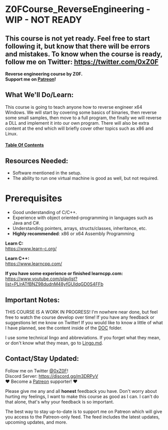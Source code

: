 # Z0FCourse_ReverseEngineering - WIP - NOT READY

## This course is not yet ready. Feel free to start following it, but know that there will be errors and mistakes. To know when the course is ready, follow me on Twitter: https://twitter.com/0xZ0F

**Reverse engineering course by Z0F.  
Support me on [Patreon](https://www.patreon.com/z0f)!**

## What We'll Do/Learn:
This course is going to teach anyone how to reverse engineer x64 Windows. We will start by covering some basics of binaries, then reverse some small samples, then move to a full program, the finally we will reverse a DLL and implement it into our own program. There will also be extra content at the end which will briefly cover other topics such as x86 and Linux.

#### [Table Of Contents](TableOfContents.md)
<a name="resources"></a>
## Resources Needed:
* Software mentioned in the setup.
* The ability to run one virtual machine is good as well, but not required.

<a name="prerequisites"></a>
# Prerequisites

* Good understanding of C/C++.
* Experience with object oriented-programming in languages such as Java and C#.
* Understanding pointers, arrays, structs/classes, inheritance, etc.
* **Highly recommended**: x86 or x64 Assembly Programming

**Learn C:**  
https://www.learn-c.org/

**Learn C++:**  
https://www.learncpp.com/  

**If you have some experience or finished learncpp.com:**  
https://www.youtube.com/playlist?list=PLlrATfBNZ98dudnM48yfGUldqGD0S4FFb

<a name="importantnotes"></a>
## Important Notes:
THIS COURSE IS A WORK IN PROGRESS! I'm nowhere near done, but feel free to watch the course develop over time! If you have any feedback or suggestions let me know on Twitter! If you would like to know a little of what I have planned, see the content inside of the [DOC](DOC) folder.

I use some technical lingo and abbreviations. If you forget what they mean, or don't know what they mean, go to [Lingo.md](Lingo.md).

<a name="contact"></a>
## Contact/Stay Updated:
Follow me on Twitter [@0xZ0F](https://twitter.com/0xZ0F)!  
Discord Server: https://discord.gg/m3DRPyV  
:heart: Become a [Patreon](https://www.patreon.com/z0f) supporter! :heart:

Please give me any and all **honest** feedback you have. Don't worry about hurting my feelings, I want to make this course as good as I can. I can't do that alone, that's why your feedback is so important.

The best way to stay up-to-date is to support me on Patreon which will give you access to the Patreon-only feed. The feed includes the latest updates, upcoming updates, and more.
<br />
